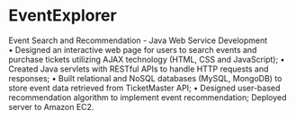 # EventExplorer
Event Search and Recommendation - Java Web Service Development                  
•	Designed an interactive web page for users to search events and purchase tickets utilizing AJAX technology (HTML, CSS and JavaScript);
•	Created Java servlets with RESTful APIs to handle HTTP requests and responses;
•	Built relational and NoSQL databases (MySQL, MongoDB) to store event data retrieved from TicketMaster API;
•	Designed user-based recommendation algorithm to implement event recommendation;
Deployed server to Amazon EC2.
